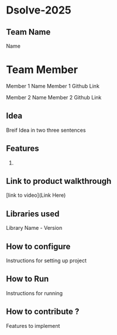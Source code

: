 # Dsolve-2025



## Team Name
Name  

# Team Member
Member 1 Name
Member 1 Github Link

Member 2 Name
Member 2 Github Link

## Idea
Breif Idea in two three sentences 

## Features 
1. 

## Link to product walkthrough
[link to video](Link Here)

   
## Libraries used
Library Name - Version


## How to configure
Instructions for setting up project

## How to Run
Instructions for running

## How to contribute ? 
Features to implement 